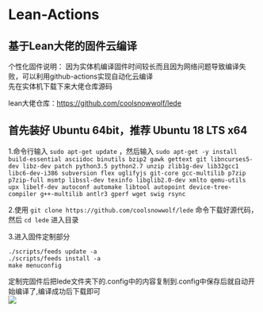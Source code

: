 # Lean-Actions
基于Lean大佬的固件云编译
----------
个性化固件说明：
因为实体机编译固件时间较长而且因为网络问题导致编译失败，可以利用github-actions实现自动化云编译  
先在实体机下载下来大佬仓库源码

lean大佬仓库：https://github.com/coolsnowwolf/lede   

首先装好 Ubuntu 64bit，推荐 Ubuntu 18 LTS x64
----------
1.命令行输入 `sudo apt-get update` ，然后输入 `sudo apt-get -y install build-essential asciidoc binutils bzip2 gawk gettext git libncurses5-dev libz-dev patch python3.5 python2.7 unzip zlib1g-dev lib32gcc1 libc6-dev-i386 subversion flex uglifyjs git-core gcc-multilib p7zip p7zip-full msmtp libssl-dev texinfo libglib2.0-dev xmlto qemu-utils upx libelf-dev autoconf automake libtool autopoint device-tree-compiler g++-multilib antlr3 gperf wget swig rsync`

2.使用 `git clone https://github.com/coolsnowwolf/lede` 命令下载好源代码，然后 `cd lede` 进入目录

3.进入固件定制部分  

    ./scripts/feeds update -a
    ./scripts/feeds install -a
    make menuconfig


定制完固件后把lede文件夹下的.config中的内容复制到.config中保存后就自动开始编译了,编译成功后下载即可  
![](http://bkt.zblogs.top/img/20200801104043.png)